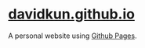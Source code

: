 [davidkun.github.io](http://davidkun.github.io)
==================

A personal website using [Github Pages](http://pages.github.com/).
